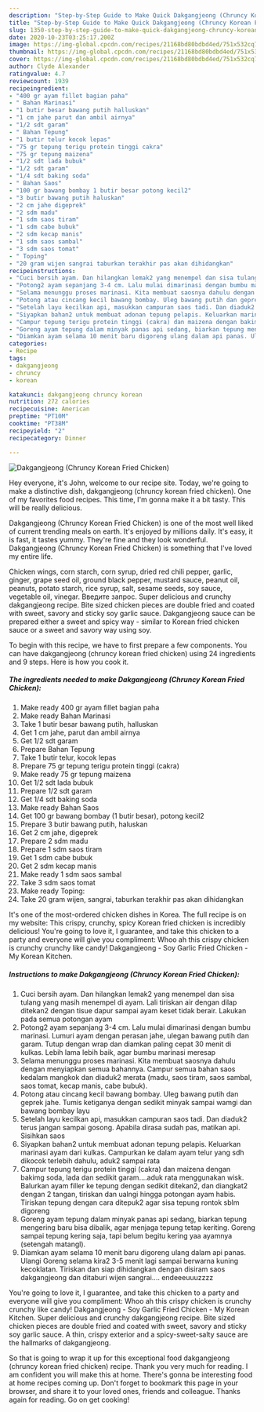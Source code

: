 ```yaml
---
description: "Step-by-Step Guide to Make Quick Dakgangjeong (Chruncy Korean Fried Chicken)"
title: "Step-by-Step Guide to Make Quick Dakgangjeong (Chruncy Korean Fried Chicken)"
slug: 1350-step-by-step-guide-to-make-quick-dakgangjeong-chruncy-korean-fried-chicken
date: 2020-10-23T03:25:17.200Z
image: https://img-global.cpcdn.com/recipes/21168bd80bdbd4ed/751x532cq70/dakgangjeong-chruncy-korean-fried-chicken-foto-resep-utama.jpg
thumbnail: https://img-global.cpcdn.com/recipes/21168bd80bdbd4ed/751x532cq70/dakgangjeong-chruncy-korean-fried-chicken-foto-resep-utama.jpg
cover: https://img-global.cpcdn.com/recipes/21168bd80bdbd4ed/751x532cq70/dakgangjeong-chruncy-korean-fried-chicken-foto-resep-utama.jpg
author: Clyde Alexander
ratingvalue: 4.7
reviewcount: 1939
recipeingredient:
- "400 gr ayam fillet bagian paha"
- " Bahan Marinasi"
- "1 butir besar bawang putih halluskan"
- "1 cm jahe parut dan ambil airnya"
- "1/2 sdt garam"
- " Bahan Tepung"
- "1 butir telur kocok lepas"
- "75 gr tepung terigu protein tinggi cakra"
- "75 gr tepung maizena"
- "1/2 sdt lada bubuk"
- "1/2 sdt garam"
- "1/4 sdt baking soda"
- " Bahan Saos"
- "100 gr bawang bombay 1 butir besar potong kecil2"
- "3 butir bawang putih haluskan"
- "2 cm jahe digeprek"
- "2 sdm madu"
- "1 sdm saos tiram"
- "1 sdm cabe bubuk"
- "2 sdm kecap manis"
- "1 sdm saos sambal"
- "3 sdm saos tomat"
- " Toping"
- "20 gram wijen sangrai taburkan terakhir pas akan dihidangkan"
recipeinstructions:
- "Cuci bersih ayam. Dan hilangkan lemak2 yang menempel dan sisa tulang yang masih menempel di ayam. Lali tiriskan air dengan dilap ditekan2 dengan tisue dapur sampai ayam keset tidak berair. Lakukan pada semua potongan ayam"
- "Potong2 ayam sepanjang 3-4 cm. Lalu mulai dimarinasi dengan bumbu marinasi. Lumuri ayam dengan perasan jahe, ulegan bawang putih dan garam. Tutup dengan wrap dan diamkan paling cepat 30 menit di kulkas. Lebih lama lebih baik, agar bumbu marinasi meresap"
- "Selama menunggu proses marinasi. Kita membuat saosnya dahulu dengan menyiapkan semua bahannya. Campur semua bahan saos kedalam mangkok dan diaduk2 merata (madu, saos tiram, saos sambal, saos tomat, kecap manis, cabe bubuk)."
- "Potong atau cincang kecil bawang bombay. Uleg bawang putih dan geprek jahe. Tumis ketiganya dengan sedikit minyak sampai wamgi dan bawang bombay layu"
- "Setelah layu kecilkan api, masukkan campuran saos tadi. Dan diaduk2 terus jangan sampai gosong. Apabila dirasa sudah pas, matikan api. Sisihkan saos"
- "Siyapkan bahan2 untuk membuat adonan tepung pelapis. Keluarkan marinasi ayam dari kulkas. Campurkan ke dalam ayam telur yang sdh dikocok terlebih dahulu, aduk2 sampai rata"
- "Campur tepung terigu protein tinggi (cakra) dan maizena dengan bakimg soda, lada dan sedikit garam....aduk rata menggunakan wisk. Balurkan ayam filler ke tepung dengan sedikit ditekan2, dan diangkat2 dengan 2 tangan, tiriskan dan ualngi hingga potongan ayam habis. Tiriskan tepung dengan cara ditepuk2 agar sisa tepung rontok sblm digoreng"
- "Goreng ayam tepung dalam minyak panas api sedang, biarkan tepung mengering baru bisa dibalik, agar menjaga tepung tetap keriting. Goreng sampai tepung kering saja, tapi belum begitu kering yaa ayamnya (setengah matangl)."
- "Diamkan ayam selama 10 menit baru digoreng ulang dalam api panas. Ulangi Goreng selama kira2 3-5 menit lagi sampai berwarna kuning kecoklatan. Tiriskan dan siap dihidangkan dengan disiram saos dakgangjeong dan ditaburi wijen sangrai.... endeeeuuuzzzz"
categories:
- Recipe
tags:
- dakgangjeong
- chruncy
- korean

katakunci: dakgangjeong chruncy korean 
nutrition: 272 calories
recipecuisine: American
preptime: "PT10M"
cooktime: "PT38M"
recipeyield: "2"
recipecategory: Dinner

---
```



![Dakgangjeong (Chruncy Korean Fried Chicken)](https://img-global.cpcdn.com/recipes/21168bd80bdbd4ed/751x532cq70/dakgangjeong-chruncy-korean-fried-chicken-foto-resep-utama.jpg)

Hey everyone, it's John, welcome to our recipe site. Today, we're going to make a distinctive dish, dakgangjeong (chruncy korean fried chicken). One of my favorites food recipes. This time, I'm gonna make it a bit tasty. This will be really delicious.

Dakgangjeong (Chruncy Korean Fried Chicken) is one of the most well liked of current trending meals on earth. It's enjoyed by millions daily. It's easy, it is fast, it tastes yummy. They're fine and they look wonderful. Dakgangjeong (Chruncy Korean Fried Chicken) is something that I've loved my entire life.

Chicken wings, corn starch, corn syrup, dried red chili pepper, garlic, ginger, grape seed oil, ground black pepper, mustard sauce, peanut oil, peanuts, potato starch, rice syrup, salt, sesame seeds, soy sauce, vegetable oil, vinegar. Введите запрос. Super delicious and crunchy dakgangjeong recipe. Bite sized chicken pieces are double fried and coated with sweet, savory and sticky soy garlic sauce. Dakgangjeong sauce can be prepared either a sweet and spicy way - similar to Korean fried chicken sauce or a sweet and savory way using soy.


To begin with this recipe, we have to first prepare a few components. You can have dakgangjeong (chruncy korean fried chicken) using 24 ingredients and 9 steps. Here is how you cook it.

<!--inarticleads1-->

##### The ingredients needed to make Dakgangjeong (Chruncy Korean Fried Chicken):

1. Make ready 400 gr ayam fillet bagian paha
1. Make ready  Bahan Marinasi
1. Take 1 butir besar bawang putih, halluskan
1. Get 1 cm jahe, parut dan ambil airnya
1. Get 1/2 sdt garam
1. Prepare  Bahan Tepung
1. Take 1 butir telur, kocok lepas
1. Prepare 75 gr tepung terigu protein tinggi (cakra)
1. Make ready 75 gr tepung maizena
1. Get 1/2 sdt lada bubuk
1. Prepare 1/2 sdt garam
1. Get 1/4 sdt baking soda
1. Make ready  Bahan Saos
1. Get 100 gr bawang bombay (1 butir besar), potong kecil2
1. Prepare 3 butir bawang putih, haluskan
1. Get 2 cm jahe, digeprek
1. Prepare 2 sdm madu
1. Prepare 1 sdm saos tiram
1. Get 1 sdm cabe bubuk
1. Get 2 sdm kecap manis
1. Make ready 1 sdm saos sambal
1. Take 3 sdm saos tomat
1. Make ready  Toping:
1. Take 20 gram wijen, sangrai, taburkan terakhir pas akan dihidangkan


It&#39;s one of the most-ordered chicken dishes in Korea. The full recipe is on my website: This crispy, crunchy, spicy Korean fried chicken is incredibly delicious! You&#39;re going to love it, I guarantee, and take this chicken to a party and everyone will give you compliment: Whoo ah this crispy chicken is crunchy crunchy like candy! Dakgangjeong - Soy Garlic Fried Chicken - My Korean Kitchen. 

<!--inarticleads2-->

##### Instructions to make Dakgangjeong (Chruncy Korean Fried Chicken):

1. Cuci bersih ayam. Dan hilangkan lemak2 yang menempel dan sisa tulang yang masih menempel di ayam. Lali tiriskan air dengan dilap ditekan2 dengan tisue dapur sampai ayam keset tidak berair. Lakukan pada semua potongan ayam
1. Potong2 ayam sepanjang 3-4 cm. Lalu mulai dimarinasi dengan bumbu marinasi. Lumuri ayam dengan perasan jahe, ulegan bawang putih dan garam. Tutup dengan wrap dan diamkan paling cepat 30 menit di kulkas. Lebih lama lebih baik, agar bumbu marinasi meresap
1. Selama menunggu proses marinasi. Kita membuat saosnya dahulu dengan menyiapkan semua bahannya. Campur semua bahan saos kedalam mangkok dan diaduk2 merata (madu, saos tiram, saos sambal, saos tomat, kecap manis, cabe bubuk).
1. Potong atau cincang kecil bawang bombay. Uleg bawang putih dan geprek jahe. Tumis ketiganya dengan sedikit minyak sampai wamgi dan bawang bombay layu
1. Setelah layu kecilkan api, masukkan campuran saos tadi. Dan diaduk2 terus jangan sampai gosong. Apabila dirasa sudah pas, matikan api. Sisihkan saos
1. Siyapkan bahan2 untuk membuat adonan tepung pelapis. Keluarkan marinasi ayam dari kulkas. Campurkan ke dalam ayam telur yang sdh dikocok terlebih dahulu, aduk2 sampai rata
1. Campur tepung terigu protein tinggi (cakra) dan maizena dengan bakimg soda, lada dan sedikit garam....aduk rata menggunakan wisk. Balurkan ayam filler ke tepung dengan sedikit ditekan2, dan diangkat2 dengan 2 tangan, tiriskan dan ualngi hingga potongan ayam habis. Tiriskan tepung dengan cara ditepuk2 agar sisa tepung rontok sblm digoreng
1. Goreng ayam tepung dalam minyak panas api sedang, biarkan tepung mengering baru bisa dibalik, agar menjaga tepung tetap keriting. Goreng sampai tepung kering saja, tapi belum begitu kering yaa ayamnya (setengah matangl).
1. Diamkan ayam selama 10 menit baru digoreng ulang dalam api panas. Ulangi Goreng selama kira2 3-5 menit lagi sampai berwarna kuning kecoklatan. Tiriskan dan siap dihidangkan dengan disiram saos dakgangjeong dan ditaburi wijen sangrai.... endeeeuuuzzzz


You&#39;re going to love it, I guarantee, and take this chicken to a party and everyone will give you compliment: Whoo ah this crispy chicken is crunchy crunchy like candy! Dakgangjeong - Soy Garlic Fried Chicken - My Korean Kitchen. Super delicious and crunchy dakgangjeong recipe. Bite sized chicken pieces are double fried and coated with sweet, savory and sticky soy garlic sauce. A thin, crispy exterior and a spicy-sweet-salty sauce are the hallmarks of dakgangjeong. 

So that is going to wrap it up for this exceptional food dakgangjeong (chruncy korean fried chicken) recipe. Thank you very much for reading. I am confident you will make this at home. There's gonna be interesting food at home recipes coming up. Don't forget to bookmark this page in your browser, and share it to your loved ones, friends and colleague. Thanks again for reading. Go on get cooking!
